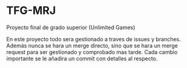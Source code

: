 # TFG-MRJ
Proyecto final de grado superior (Unlimited Games)

En este proyecto todo sera gestionado a traves de issues y branches.
Además nunca se hara un merge directo, sino que se hara un merge request para ser gestionado y comprobado mas tarde.
Cada cambio importante se le añadira un commit con detalles al respecto.
